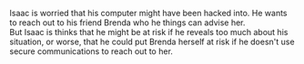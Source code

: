 Isaac is worried that his computer might have been hacked into. He wants to reach out to his friend Brenda who he things can advise her.
<br>
But Isaac is thinks that he might be at risk if he reveals too much about his situation, or worse, that he could put Brenda herself at risk if he doesn't use secure communications to reach out to her.